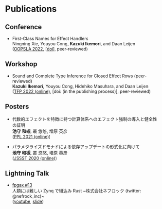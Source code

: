 # Publications

## Conference

- First-Class Names for Effect Handlers  
  Ningning Xie, Youyou Cong, **Kazuki Ikemori**, and Daan Leijen  
  ([OOPSLA 2022](https://2022.splashcon.org/track/splash-2022-oopsla), \[[doi](https://dl.acm.org/doi/10.1145/3563289)\], peer-reviewed)

## Workshop

- Sound and Complete Type Inference for Closed Effect Rows (peer-reviewed)  
  **Kazuki Ikemori**, Youyou Cong, Hidehiko Masuhara, and Daan Leijen  
  ([TFP 2022 (online)](https://trendsfp.github.io/2022/), [doi: (in the publishing process)], peer-reviewed)

## Posters

- 代数的エフェクトを特徴に持つ計算体系へのエフェクト強制の導入と健全性の証明  
  **池守 和槻**, 叢 悠悠, 増原 英彦  
  ([PPL 2021 (online)](https://jssst-ppl.org/workshop/2021/index.html))

- パラメタライズドモナドによる依存アップデートの形式化に向けて  
  **池守 和槻**, 叢 悠悠, 増原 英彦  
  ([JSSST 2020 (online)](https://jssst2020.wordpress.com/program/))

## Lightning Talk

- [fpgax #13](https://fpgax.connpass.com/event/243889/)  
  人類には難しい Zynq で組込み Rust \~株式会社ネフロック (twitter: @nefrock_inc)\~  
  ([youtube](https://www.youtube.com/watch?v=MkanIDrHcGY&t=226s), [slide](https://speakerdeck.com/ikemori/ren-lei-nihanan-siizynqdezu-miip-mirust))
